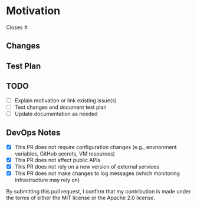 # Motivation
<!-- Please mention the issue fixed by this PR or detailed motivation -->
Closes #
<!-- `Closes #XXXX, closes #XXXX, ...` links mentioned issues to this PR and automatically closes them when it's merged -->

## Changes
<!-- Please describe in detail the changes made -->

## Test Plan
<!-- Please specify how these changes were tested 
(e.g. unit tests, manual testing, etc.) -->

## TODO
<!-- This section should be removed when all items are complete -->
- [ ] Explain motivation or link existing issue(s)
- [ ] Test changes and document test plan
- [ ] Update documentation as needed

## DevOps Notes
<!-- Please uncheck these items as applicable to make DevOps aware of changes that may affect releases -->
- [x] This PR does not require configuration changes (e.g., environment variables, GitHub secrets, VM resources)
- [x] This PR does not affect public APIs
- [x] This PR does not rely on a new version of external services
- [x] This PR does not make changes to log messages (which monitoring infrastructure may rely on)

By submitting this pull request, I confirm that my contribution is made under the terms of either the MIT license or the Apache 2.0 license.
